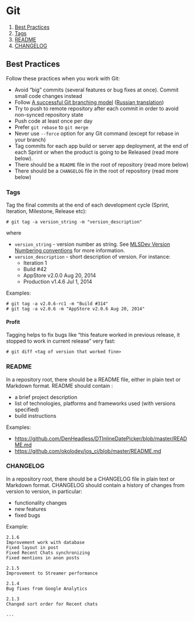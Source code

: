 # Git

1. [Best Practices](#best-practices)
1. [Tags](#tags)
1. [README](#readme)
1. [CHANGELOG](#changelog)

## Best Practices

Follow these practices when you work with Git: 
* Avoid “big” commits (several features or bug fixes at once). Commit small code changes instead
* Follow [A successful Git branching model](http://nvie.com/posts/a-successful-git-branching-model/) ([Russian translation](http://habrahabr.ru/post/106912/))
* Try to push to remote repository after each commit in order to avoid non-synced repository state
* Push code at least once per day
* Prefer ```git rebase``` to ```git merge```
* Never use ```--force``` option for any Git command (except for rebase in your branch)
* Tag commits for each app build or server app deployment, at the end of each Sprint or when the product is going to be Released (read more below).
* There should be a ```README``` file in the root of repository (read more below)
* There should be a ```CHANGELOG``` file in the root of repository (read more below)

### Tags

Tag the final commits at the end of each development cycle (Sprint, Iteration, Milestone, Release etc):

```
# git tag -a version_string -m "version_description"
```

where

* ```version_string``` - version number as string. See [MLSDev Version Numbering conventions](https://github.com/MLSDev/development-standards/blob/master/common/versioning.md) for more information. 
* ```version_description``` - short description of version. For instance:
    * Iteration 1
    * Build \#42
    * AppStore v2.0.0 Aug 20, 2014
    * Production v1.4.6 Jul 1, 2014

Examples:

```
# git tag -a v2.0.6-rc1 -m "Build #314"
# git tag -a v2.0.6 -m "AppStore v2.0.6 Aug 20, 2014"
```


#### Profit

Tagging helps to fix bugs like “this feature worked in previous release, it stopped to work in current release” very fast:

```
# git diff <tag of version that worked fine>
```


### README

In a repository root, there should be a README file, either in plain text or Markdown format.
README should contain :
* a brief project description
* list of technologies, platforms and frameworks used (with versions specified)
* build instructions

Examples:
* https://github.com/DenHeadless/DTInlineDatePicker/blob/master/README.md
* https://github.com/okolodev/ios_ci/blob/master/README.md


### CHANGELOG

In a repository root, there should be a CHANGELOG file in plain text or Markdown format.
CHANGELOG should contain a history of changes from version to version, in particular:
* functionality changes
* new features
* fixed bugs

Example:

```
2.1.6
Improvement work with database
Fixed layout in post
Fixed Recent Chats synchronizing
Fixed mentions in anon posts

2.1.5
Improvement to Streamer performance

2.1.4
Bug fixes from Google Analytics

2.1.3
Changed sort order for Recent chats

...
```
